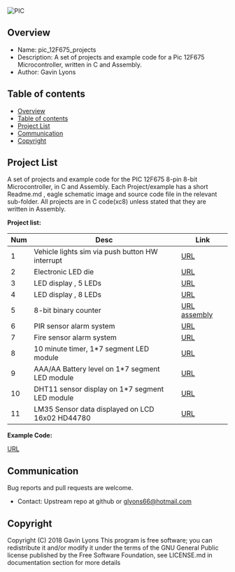 

![PIC](https://github.com/gavinlyonsrepo/pic_12F675_projects/blob/master/images/pic12F675.jpg)

Overview
--------------------------------------------
* Name: pic_12F675_projects
* Description: A set of projects and example code for a Pic 12F675 Microcontroller,
written in C and Assembly.
* Author: Gavin Lyons

Table of contents
---------------------------

  * [Overview](#overview)
  * [Table of contents](#table-of-contents)
  * [Project List](#project-list)
  * [Communication](#communication)
  * [Copyright](#copyright)


Project List
-----------------------------------------
A set of projects and example code for the PIC 12F675 8-pin 8-bit Microcontroller,
in C and Assembly.
Each Project/example has a short Readme.md , eagle schematic image and source code file
in the relevant sub-folder. All projects are in C code(xc8) unless stated that they are written in 
Assembly.

**Project list:**

| Num | Desc | Link |
| --- | --- | --- |
| 1  | Vehicle lights sim via push button HW interrupt |[URL](projects/emergency_lights_c) |
| 2  | Electronic LED die | [URL](projects/die_c) |
| 3  | LED display , 5 LEDs | [URL](projects/knight_rider_c) |
| 4  | LED display , 8 LEDs  | [URL](projects/74HC595_c) |
| 5  | 8-bit binary counter   | [URL assembly](projects/74HC595_asm) |
| 6  | PIR sensor alarm system | [URL](projects/PIR_alarm) |
| 7  | Fire sensor alarm system | [URL](projects/fire_alarm) |
| 8  | 10 minute timer, 1*7 segment LED module| [URL](projects/egg_timer_c) |
| 9  | AAA/AA Battery level on 1*7 segment LED module  |  [URL](projects/battest) |
| 10  | DHT11 sensor display on 1*7 segment LED module  |  [URL](projects/dht11) |
| 11  | LM35 Sensor data displayed on LCD 16x02 HD44780  |  [URL](projects/LCD_LM35) |


**Example Code:**

[URL](example_code/README.md)


Communication
-----------

Bug reports and pull requests are welcome.

* Contact: Upstream repo at github or glyons66@hotmail.com

Copyright
---------
Copyright (C) 2018 Gavin Lyons
This program is free software; you can redistribute it and/or modify
it under the terms of the GNU General Public license published by
the Free Software Foundation, see LICENSE.md in documentation section
for more details
